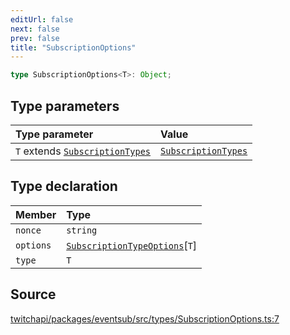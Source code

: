 ```yaml
---
editUrl: false
next: false
prev: false
title: "SubscriptionOptions"
---
```


```ts
type SubscriptionOptions<T>: Object;
```

## Type parameters

| Type parameter | Value |
| :------ | :------ |
| `T` extends [`SubscriptionTypes`](/api/eventsub/enumerations/subscriptiontypes/) | [`SubscriptionTypes`](/api/eventsub/enumerations/subscriptiontypes/) |

## Type declaration

| Member | Type |
| :------ | :------ |
| `nonce` | `string` |
| `options` | [`SubscriptionTypeOptions`](/api/eventsub/interfaces/subscriptiontypeoptions/)\[`T`\] |
| `type` | `T` |

## Source

[twitchapi/packages/eventsub/src/types/SubscriptionOptions.ts:7](https://github.com/pablornc/twitchapi//blob/3baa008ac8be1133cbb9253985d5d4cd48b4e780/packages/eventsub/src/types/SubscriptionOptions.ts#L7)
